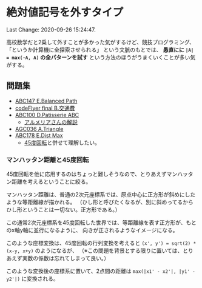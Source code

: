 # 絶対値記号を外すタイプ

Last Change: 2020-09-26 15:24:47.

高校数学だと2乗して外すことが多かった気がするけど、競技プログラミング、「というか計算機に全探索させられる」
という文脈のもとでは、
**愚直にに `|A| = max(-A, A)` の全パターンを試す** という方法のほうがうまくいくことが多い気がする。

## 問題集

- [ABC147 E.Balanced Path](https://atcoder.jp/contests/abc147/tasks/abc147_e)
- [codeFlyer final B.交通費](https://atcoder.jp/contests/bitflyer2018-final/tasks/bitflyer2018_final_b)
- [ABC100 D.Patisserie ABC](https://atcoder.jp/contests/abc100/tasks/abc100_d)
  - [アルメリアさんの解説](https://betrue12.hateblo.jp/entry/2018/06/17/132624)
- [AGC036 A.Triangle](https://atcoder.jp/contests/agc036/tasks/agc036_a)
- [ABC178 E.Dist Max](https://atcoder.jp/contests/abc178/tasks/abc178_e)
  - [45度回転](https://kagamiz.hatenablog.com/entry/2014/12/21/213931)と併せて理解したい。

### マンハッタン距離と45度回転

45度回転を他に応用するのはちょっと難しそうなので、とりあえずマンハッタン距離を考えるということに絞る。

マンハッタン距離は、普通の2次元座標系では、原点中心に正方形が斜めにしたような等距離線が描かれる。
（ひし形と呼びたくなるが、別に斜めってるからひし形ということは一切ない。正方形である。）

この通常2次元座標系を45度回転した世界では、等距離線を表す正方形が、もとのx軸y軸に並行になるように、
向きが正されるようなイメージになる。

このような座標変換は、45度回転の行列変換を考えると `(x', y') = sqrt(2) * (x-y, x+y)` のようになるが、
（※この問題を背景とする限りに置いては、とりあえず実数の係数は忘れてしまって良い。）

このような変換後の座標系に置いて、2点間の距離は
`max(|x1' - x2'|, |y1' - y2'|)`
に変換される。


